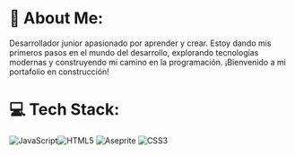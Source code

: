 # 💫 About Me:
Desarrollador junior apasionado por aprender y crear. Estoy dando mis primeros pasos en el mundo del desarrollo, explorando tecnologías modernas y construyendo mi camino en la programación. ¡Bienvenido a mi portafolio en construcción!

# 💻 Tech Stack:
![JavaScript](https://img.shields.io/badge/javascript-%23323330.svg?style=flat&logo=javascript&logoColor=%23F7DF1E)![HTML5](https://img.shields.io/badge/html5-%23E34F26.svg?style=flat&logo=html5&logoColor=white) ![Aseprite](https://img.shields.io/badge/Aseprite-FFFFFF?style=flat&logo=Aseprite&logoColor=#7D929E) ![CSS3](https://img.shields.io/badge/CSS3-1572B6?style=flat&logo=css3&logoColor=white)

<!-- Proudly created with GPRM ( https://gprm.itsvg.in ) -->
